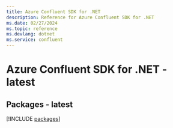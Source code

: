 ```yaml
---
title: Azure Confluent SDK for .NET
description: Reference for Azure Confluent SDK for .NET
ms.date: 02/27/2024
ms.topic: reference
ms.devlang: dotnet
ms.service: confluent
---
```

# Azure Confluent SDK for .NET - latest
## Packages - latest
[!INCLUDE [packages](confluent-index.md)]